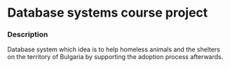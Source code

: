 # Database systems course project
### Description  
Database system which idea is to help homeless animals and the shelters on the territory of Bulgaria by supporting the adoption process afterwards.
